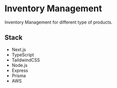 # Inventory Management

Inventory Management for different type of products.

## Stack

- Next.js
- TypeScript
- TaildwindCSS
- Node.js
- Express
- Prisma
- AWS
